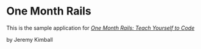 # One Month Rails 

This is the sample application for 
[*One Month Rails: Teach Yourself to Code*](http://onemonthrails.com)

by Jeremy Kimball